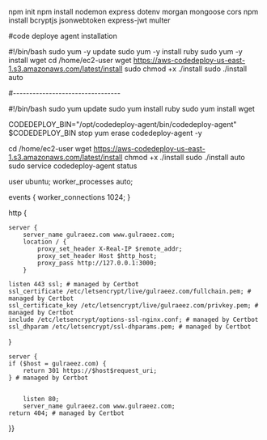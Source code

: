 npm init
npm install nodemon express dotenv morgan mongoose cors
npm install bcryptjs jsonwebtoken express-jwt multer

#code deploye agent installation

#!/bin/bash
sudo yum -y update
sudo yum -y install ruby
sudo yum -y install wget
cd /home/ec2-user
wget https://aws-codedeploy-us-east-1.s3.amazonaws.com/latest/install
sudo chmod +x ./install
sudo ./install auto



#---------------------------------

#!/bin/bash
sudo yum update
sudo yum install ruby
sudo yum install wget

CODEDEPLOY_BIN="/opt/codedeploy-agent/bin/codedeploy-agent"
$CODEDEPLOY_BIN stop
yum erase codedeploy-agent -y

cd /home/ec2-user
wget https://aws-codedeploy-us-east-1.s3.amazonaws.com/latest/install
chmod +x ./install
sudo ./install auto
sudo service codedeploy-agent status



user ubuntu;
worker_processes auto;

events {
	worker_connections 1024;
}

http {

	server {
		server_name gulraeez.com www.gulraeez.com;
		location / {
			proxy_set_header X-Real-IP $remote_addr;
			proxy_set_header Host $http_host;
			proxy_pass http://127.0.0.1:3000;
		}
	
    listen 443 ssl; # managed by Certbot
    ssl_certificate /etc/letsencrypt/live/gulraeez.com/fullchain.pem; # managed by Certbot
    ssl_certificate_key /etc/letsencrypt/live/gulraeez.com/privkey.pem; # managed by Certbot
    include /etc/letsencrypt/options-ssl-nginx.conf; # managed by Certbot
    ssl_dhparam /etc/letsencrypt/ssl-dhparams.pem; # managed by Certbot

}


	server {
    if ($host = gulraeez.com) {
        return 301 https://$host$request_uri;
    } # managed by Certbot


		listen 80;
		server_name gulraeez.com www.gulraeez.com;
    return 404; # managed by Certbot


}}







